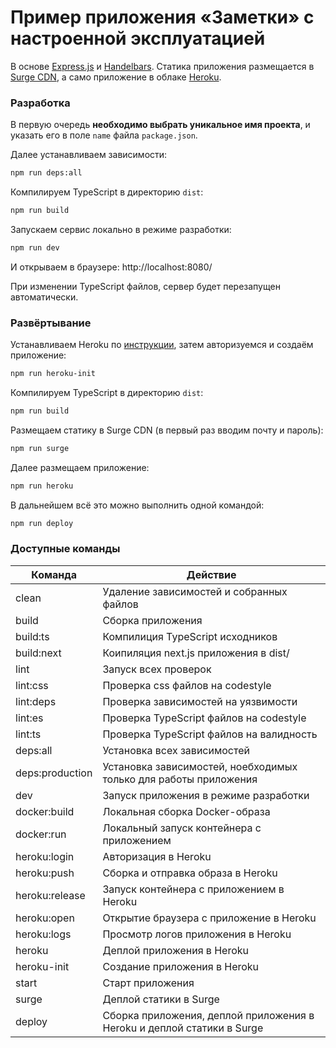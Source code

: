 # Пример приложения «Заметки» с настроенной эксплуатацией

В основе [Express.js](https://expressjs.com/) и [Handelbars](http://handlebarsjs.com/). Статика приложения размещается в [Surge CDN](https://surge.sh/), а само приложение в облаке [Heroku](https://www.heroku.com/).

### Разработка

В первую очередь __необходимо выбрать уникальное имя проекта__,
и указать его в поле `name` файла `package.json`.

Далее устанавливаем зависимости:
```sh
npm run deps:all
```

Компилируем TypeScript в директорию `dist`:
```sh
npm run build
```

Запускаем сервис локально в режиме разработки:
```sh
npm run dev
```

И открываем в браузере:
http://localhost:8080/

При изменении TypeScript файлов, сервер будет перезапущен автоматически.

### Развёртывание

Устанавливаем Heroku по [инструкции](https://devcenter.heroku.com/articles/heroku-cli), затем авторизуемся и создаём приложение:
```sh
npm run heroku-init
```

Компилируем TypeScript в директорию `dist`:
```sh
npm run build
```

Размещаем статику в Surge CDN (в первый раз вводим почту и пароль):
```sh
npm run surge
```

Далее размещаем приложение:
```sh
npm run heroku
```

В дальнейшем всё это можно выполнить одной командой:
```sh
npm run deploy
```

### Доступные команды

| Команда | Действие |
| ------------- | ------------- |
| clean | Удаление зависимостей и собранных файлов |
| build | Сборка приложения |
| build:ts | Компилиция TypeScript исходников |
| build:next | Коипиляция next.js приложения в dist/ |
| lint | Запуск всех проверок |
| lint:css | Проверка css файлов на codestyle |
| lint:deps | Проверка зависимостей на уязвимости |
| lint:es | Проверка TypeScript файлов на codestyle |
| lint:ts | Проверка TypeScript файлов на валидность |
| deps:all | Установка всех зависимостей |
| deps:production | Установка зависимостей, ноебходимых только для работы приложения |
| dev | Запуск приложения в режиме разработки |
| docker:build | Локальная сборка Docker-образа |
| docker:run | Локальный запуск контейнера с приложением |
| heroku:login | Авторизация в Heroku |
| heroku:push | Сборка и отправка образа в Heroku |
| heroku:release | Запуск контейнера с приложением в Heroku |
| heroku:open | Открытие браузера с приложение в Heroku |
| heroku:logs | Просмотр логов приложения в Heroku |
| heroku | Деплой приложения в Heroku |
| heroku-init | Создание приложения в Heroku |
| start | Старт приложения |
| surge | Деплой статики в Surge |
| deploy | Сборка приложения, деплой приложения в Heroku и деплой статики в Surge |
